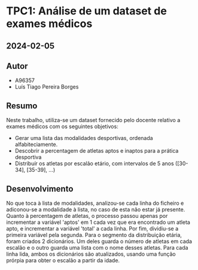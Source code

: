 # TPC1: Análise de um dataset de exames médicos

## 2024-02-05

## Autor
- A96357
- Luís Tiago Pereira Borges

## Resumo
    
Neste trabalho, utiliza-se um dataset fornecido pelo docente relativo a exames médicos com os seguintes objetivos:
* Gerar uma lista das modalidades desportivas, ordenada alfabiteciamente.
* Descobrir a percentagem de atletas aptos e inaptos para a prática desportiva
* Distribuír os atletas por escalão etário, com intervalos de 5 anos ([30-34], [35-39], ...)

## Desenvolvimento
No que toca à lista de modalidades, analizou-se cada linha do ficheiro e adiconou-se a modalidade à lista, no caso de esta não estar já presente.
Quanto à percentagem de atletas, o processo passou apenas por incrementar a variável 'aptos' em 1 cada vez que era encontrado um atleta apto, e incrementar a variável 'total' a cada linha. Por fim, dividiu-se a primeira variável pela segunda.
Para o segmento da distribuição etária, foram criados 2 dicionários. Um deles guarda o número de atletas em cada escalão e o outro guarda uma lista com o nome desses atletas. Para cada linha lida, ambos os dicionários são atualizados, usando uma função prórpia para obter o escalão a partir da idade.



